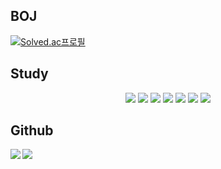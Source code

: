 ## BOJ 
  [![Solved.ac프로필](http://mazassumnida.wtf/api/v2/generate_badge?boj=sad1894)](https://solved.ac/sad1894)
  
## Study

<div align=center>
  <img src="https://img.shields.io/badge/Python-0D0128?style=for-the-badge&logo=python&logoColor=blue">
  <img src="https://img.shields.io/badge/Java-ED8B00?style=for-the-badge&logo=java&logoColor=white">

  <img src="https://img.shields.io/badge/Django-092E20?style=for-the-badge&logo=django&logoColor=green">
  <img src="https://img.shields.io/badge/Spring-6DB33F?style=for-the-badge&logo=spring&logoColor=white">
  
  <img src="https://img.shields.io/badge/MySQL-005C84?style=for-the-badge&logo=mysql&logoColor=white">
  <img src="https://img.shields.io/badge/Oracle-F80000?style=for-the-badge&logo=Oracle&logoColor=white">
  <img src="https://img.shields.io/badge/PostgreSQL-316192?style=for-the-badge&logo=postgresql&logoColor=white">

</div>

## Github
  <img align="left" src="https://github-readme-stats.vercel.app/api?username=9u4a&&layout=compact&count_private=true&show_icons=true&hide_border=true&card_width=200&include_all_commits=true&bg_color=0D1117&title_color=#62E1F3&text_color=#0623FB&icon_color=FFFFFF"/>  
  <img align="left" src="https://github-readme-stats.vercel.app/api/top-langs/?username=9u4a&layout=compact&hide_border=true&card_width=600&bg_color=0D1117&title_color=#62E1F3&text_color=#0623FB&icon_color=#0623FB"/>


